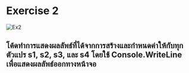 # Exercise 2
![Ex2](https://github.com/65030179179Pattarapon/03376836-OOP-2566-Lab-03/assets/144198506/055459fe-cb22-44a3-b6ef-c915eda47f9c)

## โค้ดทำการแสดงผลลัพธ์ที่ได้จากการสร้างและกำหนดค่าให้กับทุกตัวแปร s1, s2, s3, และ s4 โดยใช้ Console.WriteLine เพื่อแสดงผลลัพธ์ออกทางหน้าจอ
